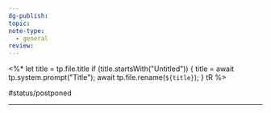 ```yaml
---
dg-publish: 
topic: 
note-type:
  - general
review:
---
```


<%*
  let title = tp.file.title
  if (title.startsWith("Untitled")) {
    title = await tp.system.prompt("Title");
    await tp.file.rename(`${title}`);
  } 
  tR
%>

#status/postponed  

---


